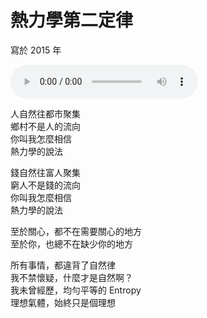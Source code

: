 # 熱力學第二定律

寫於 2015 年

<audio src="second_law_of_thermodynamics.m4a" controls>
Your browser does not support the audio element.
</audio>

人自然往都市聚集<br>
鄉村不是人的流向<br>
你叫我怎麼相信<br>
熱力學的說法

錢自然往富人聚集<br>
窮人不是錢的流向<br>
你叫我怎麼相信<br>
熱力學的說法

至於關心，都不在需要關心的地方<br>
至於你，也總不在缺少你的地方

所有事情，都違背了自然律<br>
我不禁懷疑，什麼才是自然啊？<br>
我未曾經歷，均勻平等的 Entropy<br>
理想氣體，始終只是個理想
